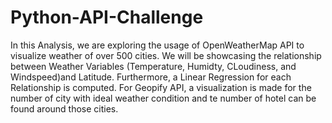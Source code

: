 # Python-API-Challenge

In this Analysis, we are exploring the usage of OpenWeatherMap API to visualize weather of over 500 cities. We will be showcasing the relationship between Weather Variables (Temperature, Humidty, CLoudiness, and Windspeed)and Latitude. Furthermore, a Linear Regression for each Relationship is computed.
For Geopify API, a visualization is made for the number of city with ideal weather condition and te number of hotel can be found around those cities.